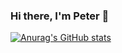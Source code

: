 ### Hi there, I'm Peter 👋

[![Anurag's GitHub stats](https://github-readme-stats.vercel.app/api?username=snamron)](https://github.com/snamron/github-readme-stats)

<!--
**Snamron/Snamron** is a ✨ _special_ ✨ repository because its `README.md` (this file) appears on your GitHub profile.

Here are some ideas to get you started:

- 🔭 I’m currently working on ...
- 🌱 I’m currently learning ...
- 👯 I’m looking to collaborate on ...
- 🤔 I’m looking for help with ...
- 💬 Ask me about ...
- 📫 How to reach me: ...
- 😄 Pronouns: ...
- ⚡ Fun fact: ...
-->

